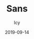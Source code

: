 ---
title: Sans
description: Just a fun little idea for Box Critters amidst all the crazy stuff going on revolving Sans & Undertale
video: https://www.youtube.com/embed/cVG6Sxfq3Qg
date: 2019-09-14
author:
  - Icy
broken: true
buttons:
  - name: Install
    href: https://raw.githubusercontent.com/boxcritters/bcmc.ga/master/tp/IcySans.bctp.json
code: eyJ2ZXJzaW9uIjoiMiIsIm5hbWUiOiJTYW5zIiwiYXV0aG9yIjoiSWN5IiwiZGVzY3JpcHRpb24iOiJKdXN0IGEgZnVuIGxpdHRsZSBpZGVhIGZvciBCb3ggQ3JpdHRlcnMgYW1pZHN0IGFsbCB0aGUgY3Jhenkgc3R1ZmYgZ29pbmcgb24gcmV2b2x2aW5nIFNhbnMgJiBVbmRlcnRhbGUiLCJoYW1zdGVyIjoiaHR0cDovL3d3dy5iYWNrZ3JvdW5kcy5ib3hjcml0dGVyc2xpdmUuY29tL3NhbnNfc3ByaXRlLnBuZyIsImRhdGUiOjE1Njk5NzE1NDI3MDEsInBhY2tWZXJzaW9uIjoiMC4xIn0=
---